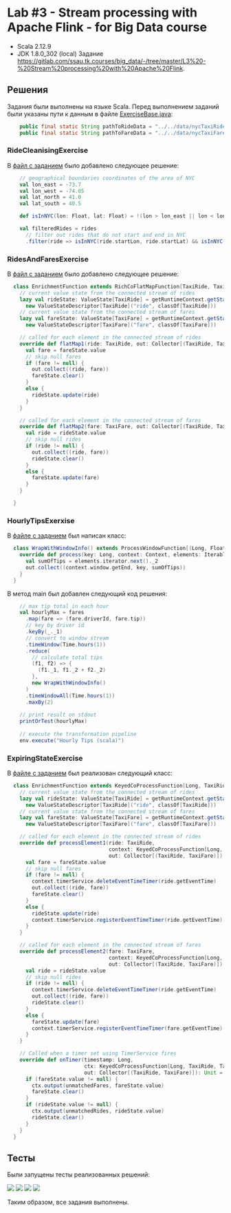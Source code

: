 # Lab #3 - Stream processing with Apache Flink - for Big Data course
- Scala 2.12.9
- JDK 1.8.0_302 (local)
Задание https://gitlab.com/ssau.tk.courses/big_data/-/tree/master/L3%20-%20Stream%20processing%20with%20Apache%20Flink.

## Решения 
Задания были выполнены на языке Scala.
Перед выполнением заданий были указаны пути к данным в файле
[ExerciseBase.java](flink-training-exercises/src/main/java/com/ververica/flinktraining/exercises/datastream_java/utils/ExerciseBase.java):
```java
	public final static String pathToRideData = "../../data/nycTaxiRides.gz";
	public final static String pathToFareData = "../../data/nycTaxiFares.gz";
```
### RideCleanisingExercise
В [файл с заданием](flink-training-exercises/src/main/scala/com/ververica/flinktraining/exercises/datastream_scala/basics/RideCleansingExercise.scala)
было добавлено следующее решение:

```scala
    // geographical boundaries coordinates of the area of NYC
    val lon_east = -73.7
    val lon_west = -74.05
    val lat_north = 41.0
    val lat_south = 40.5

    def isInNYC(lon: Float, lat: Float) = !(lon > lon_east || lon < lon_west) && !(lat > lat_north || lat < lat_south)

    val filteredRides = rides
      // filter out rides that do not start and end in NYC
      .filter(ride => isInNYC(ride.startLon, ride.startLat) && isInNYC(ride.endLon, ride.endLat))
```
### RidesAndFaresExercise
В [файл с заданием](flink-training-exercises/src/main/scala/com/ververica/flinktraining/exercises/datastream_scala/state/RidesAndFaresExercise.scala)
было добавлено следующее решение:

```scala
  class EnrichmentFunction extends RichCoFlatMapFunction[TaxiRide, TaxiFare, (TaxiRide, TaxiFare)] {
    // current value state from the connected stream of rides
    lazy val rideState: ValueState[TaxiRide] = getRuntimeContext.getState(
      new ValueStateDescriptor[TaxiRide]("ride", classOf[TaxiRide]))
    // current value state from the connected stream of fares
    lazy val fareState: ValueState[TaxiFare] = getRuntimeContext.getState(
      new ValueStateDescriptor[TaxiFare]("fare", classOf[TaxiFare]))

    // called for each element in the connected stream of rides
    override def flatMap1(ride: TaxiRide, out: Collector[(TaxiRide, TaxiFare)]): Unit = {
      val fare = fareState.value
      // skip null fares
      if (fare != null) {
        out.collect((ride, fare))
        fareState.clear()
      }
      else {
        rideState.update(ride)
      }
    }

    // called for each element in the connected stream of fares
    override def flatMap2(fare: TaxiFare, out: Collector[(TaxiRide, TaxiFare)]): Unit = {
      val ride = rideState.value
      // skip null rides
      if (ride != null) {
        out.collect((ride, fare))
        rideState.clear()
      }
      else {
        fareState.update(fare)
      }
    }

  }
```
### HourlyTipsExerxise
В [файле с заданием](flink-training-exercises/src/main/scala/com/ververica/flinktraining/exercises/datastream_scala/windows/HourlyTipsExercise.scala)
был написан класс:

```scala
  class WrapWithWindowInfo() extends ProcessWindowFunction[(Long, Float), (Long, Long, Float), Long, TimeWindow] {
    override def process(key: Long, context: Context, elements: Iterable[(Long, Float)], out: Collector[(Long, Long, Float)]): Unit = {
      val sumOfTips = elements.iterator.next()._2
      out.collect((context.window.getEnd, key, sumOfTips))
    }
  }
```
В метод main был добавлен следующий код решения:

```scala
    // max tip total in each hour
    val hourlyMax = fares
      .map(fare => (fare.driverId, fare.tip))
      // key by driver id
      .keyBy(_._1)
      // convert to window stream
      .timeWindow(Time.hours(1))
      .reduce(
        // calculate total tips
        (f1, f2) => {
          (f1._1, f1._2 + f2._2)
        },
        new WrapWithWindowInfo()
      )
      .timeWindowAll(Time.hours(1))
      .maxBy(2)
    
    // print result on stdout
    printOrTest(hourlyMax)
    
    // execute the transformation pipeline
    env.execute("Hourly Tips (scala)")
```
### ExpiringStateExercise
В [файле с заданием](flink-training-exercises/src/main/scala/com/ververica/flinktraining/exercises/datastream_scala/process/ExpiringStateExercise.scala)
был реализован следующий класс:

```scala
  class EnrichmentFunction extends KeyedCoProcessFunction[Long, TaxiRide, TaxiFare, (TaxiRide, TaxiFare)] {
    // current value state from the connected stream of rides
    lazy val rideState: ValueState[TaxiRide] = getRuntimeContext.getState(
      new ValueStateDescriptor[TaxiRide]("ride", classOf[TaxiRide]))
    // current value state from the connected stream of fares
    lazy val fareState: ValueState[TaxiFare] = getRuntimeContext.getState(
      new ValueStateDescriptor[TaxiFare]("fare", classOf[TaxiFare]))

    // called for each element in the connected stream of rides
    override def processElement1(ride: TaxiRide,
                                 context: KeyedCoProcessFunction[Long, TaxiRide, TaxiFare, (TaxiRide, TaxiFare)]#Context,
                                 out: Collector[(TaxiRide, TaxiFare)]): Unit = {
      val fare = fareState.value
      // skip null fares
      if (fare != null) {
        context.timerService.deleteEventTimeTimer(ride.getEventTime)
        out.collect((ride, fare))
        fareState.clear()
      }
      else {
        rideState.update(ride)
        context.timerService.registerEventTimeTimer(ride.getEventTime)
      }
    }

    // called for each element in the connected stream of fares
    override def processElement2(fare: TaxiFare,
                                 context: KeyedCoProcessFunction[Long, TaxiRide, TaxiFare, (TaxiRide, TaxiFare)]#Context,
                                 out: Collector[(TaxiRide, TaxiFare)]): Unit = {
      val ride = rideState.value
      // skip null rides
      if (ride != null) {
        context.timerService.deleteEventTimeTimer(ride.getEventTime)
        out.collect((ride, fare))
        rideState.clear()
      }
      else {
        fareState.update(fare)
        context.timerService.registerEventTimeTimer(fare.getEventTime)
      }
    }

    // Called when a timer set using TimerService fires
    override def onTimer(timestamp: Long,
                         ctx: KeyedCoProcessFunction[Long, TaxiRide, TaxiFare, (TaxiRide, TaxiFare)]#OnTimerContext,
                         out: Collector[(TaxiRide, TaxiFare)]): Unit = {
      if (fareState.value != null) {
        ctx.output(unmatchedFares, fareState.value)
        fareState.clear()
      }
      if (rideState.value != null) {
        ctx.output(unmatchedRides, rideState.value)
        rideState.clear()
      }
    }
  }
```
## Тесты
Были запущены тесты реализованных решений:

![](images/1.jpg)
![](images/2.jpg)
![](images/3.jpg)
![](images/4.jpg)

Таким образом, все задания выполнены.
